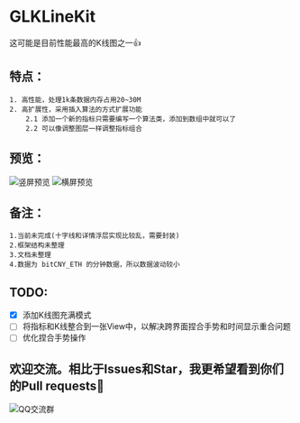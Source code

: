 # GLKLineKit
这可能是目前性能最高的K线图之一👍

## 特点：
	1. 高性能，处理1k条数据内存占用20~30M
	2. 高扩展性，采用插入算法的方式扩展功能
		2.1 添加一个新的指标只需要编写一个算法类，添加到数组中就可以了
		2.2 可以像调整图层一样调整指标组合
## 预览：	

![竖屏预览](http://o8prfm9ji.bkt.clouddn.com/KLineKit.gif)
![横屏预览](http://o8prfm9ji.bkt.clouddn.com/KLineKit_Land.gif)
## 备注：
	1.当前未完成(十字线和详情浮层实现比较乱，需要封装)
	2.框架结构未整理
	3.文档未整理
	4.数据为 bitCNY_ETH 的分钟数据，所以数据波动较小

## TODO:
- [x] 添加K线图充满模式
- [ ] 将指标和K线整合到一张View中，以解决跨界面捏合手势和时间显示重合问题
- [ ] 优化捏合手势操作

## 欢迎交流。相比于Issues和Star，我更希望看到你们的Pull requests👏 

![QQ交流群](http://o8prfm9ji.bkt.clouddn.com/GLKitQQGroupSQ.jpeg)
